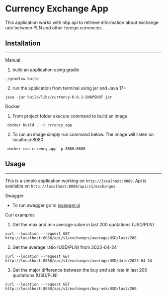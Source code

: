 Currency Exchange App
=====================

This application works with nbp api to retrieve information about 
exchange rate between PLN and other foreign currencies.

Installation
------------
___

Manual
1. build an application using gradle
```
./gradlew build
```
2. run the application from terminal using jar and Java 17+
```
java -jar build/libs/currency-0.0.1-SNAPSHOT.jar
```

Docker
1. From project folder execute command to build an image
```
 docker build . -t crrency_app
```
2. To run an image simply run command below. The image will listen on localhost:8080 
```
 docker run crrency_app -p 8080:8080
```
Usage
-----
___

This is a simple application working on `http://localhost:8080`.
Api is available on `http://localhost:8080/api/v1/exchanges`

Swagger
* To run swagger go to [swagger.ui](http://localhost:8080/swagger)

Curl examples
1. Get the max and min average value in last 200 quotations (USD/PLN)
```
curl --location --request GET http://localhost:8080/api/v1/exchanges/average/USD/last/200
```
2. Get the average ratio (USD/PLN) from 2023-04-24
```
curl --location --request GET http://localhost:8080/api/v1/exchanges/average/USD/date/2023-04-24
```
3. Get the major difference between the buy and ask rate in last 200 quotations (USD/PLN)
```
curl --location --request GET http://localhost:8080/api/v1/exchanges/buy-ask/USD/last/200
```
